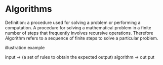 # Algorithms

Definition:
a procedure used for solving a problem or performing a computation.
A procedure for solving a mathematical problem in a finite number of steps that frequently involves recursive operations.
Therefore Algorithm refers to a sequence of finite steps to solve a particular problem.

illustration example

input -> (a set of rules to obtain the expected output) algorithm -> out put 